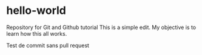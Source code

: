 # hello-world
Repository for Git and Github tutorial
This is a simple edit. My objective is to learn how this all works.

Test de commit sans pull request
